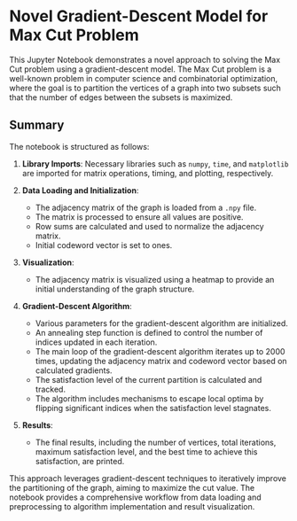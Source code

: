 # Novel Gradient-Descent Model for Max Cut Problem

This Jupyter Notebook demonstrates a novel approach to solving the Max Cut problem using a gradient-descent model. The Max Cut problem is a well-known problem in computer science and combinatorial optimization, where the goal is to partition the vertices of a graph into two subsets such that the number of edges between the subsets is maximized.

## Summary

The notebook is structured as follows:

1. **Library Imports**: Necessary libraries such as `numpy`, `time`, and `matplotlib` are imported for matrix operations, timing, and plotting, respectively.

2. **Data Loading and Initialization**: 
    - The adjacency matrix of the graph is loaded from a `.npy` file.
    - The matrix is processed to ensure all values are positive.
    - Row sums are calculated and used to normalize the adjacency matrix.
    - Initial codeword vector is set to ones.

3. **Visualization**:
    - The adjacency matrix is visualized using a heatmap to provide an initial understanding of the graph structure.

4. **Gradient-Descent Algorithm**:
    - Various parameters for the gradient-descent algorithm are initialized.
    - An annealing step function is defined to control the number of indices updated in each iteration.
    - The main loop of the gradient-descent algorithm iterates up to 2000 times, updating the adjacency matrix and codeword vector based on calculated gradients.
    - The satisfaction level of the current partition is calculated and tracked.
    - The algorithm includes mechanisms to escape local optima by flipping significant indices when the satisfaction level stagnates.

5. **Results**:
    - The final results, including the number of vertices, total iterations, maximum satisfaction level, and the best time to achieve this satisfaction, are printed.

This approach leverages gradient-descent techniques to iteratively improve the partitioning of the graph, aiming to maximize the cut value. The notebook provides a comprehensive workflow from data loading and preprocessing to algorithm implementation and result visualization.
